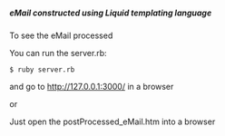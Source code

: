 ##### eMail constructed using Liquid templating language  
    
To see the eMail processed     
    
You can run the server.rb:   

```
$ ruby server.rb
```
   
and go to http://127.0.0.1:3000/ in a browser  
  
or  
  
Just open the postProcessed_eMail.htm into a browser   
